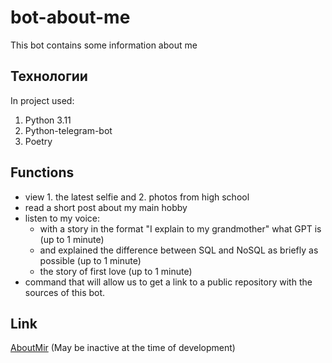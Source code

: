 # bot-about-me
This bot contains some information about me

## Технологии
In project used:
1. Python 3.11
2. Python-telegram-bot
3. Poetry

## Functions
- view 1. the latest selfie and 2. photos from high school
- read a short post about my main hobby
- listen to my voice:
  * with a story in the format "I explain to my grandmother" what GPT is (up to 1 minute)
  * and explained the difference between SQL and NoSQL as briefly as possible (up to 1 minute)
  * the story of first love (up to 1 minute)
- command that will allow us to get a link to a public repository with the sources of this bot.

## Link
[AboutMir](https://t.me/about_mir_bot) (May be inactive at the time of development)
